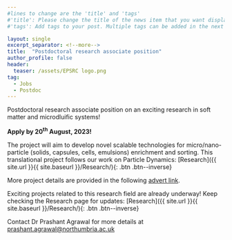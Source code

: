 ```yaml
---
#lines to change are the 'title' and 'tags'
#'title': Please change the title of the news item that you want displayed on the page 'News'
#'tags': Add tags to your post. Multiple tags can be added in the next line. The current list shows the ones already on the website. If your desired tag matches these then please retain, otherwise you can add more. Please make sure of the letter case; we would not want repeats like 'jobs' and 'jobs'

layout: single
excerpt_separator: <!--more-->
title:  "Postdoctoral research associate position" 			
author_profile: false
header:
  teaser: /assets/EPSRC logo.png		
tag: 							
  - Jobs
  - Postdoc
---
```


Postdoctoral research associate position on an exciting research in soft matter and microdluific systems! <br>

**Apply by 20<sup>th</sup> August, 2023!**

<!--more-->
<!--any text before this line will be displayed on the 'News' page. Any text after this point will be accessible by clicking the post. Please keep this breif.-->
<!--Text following this can be whatever you want. There are some examples on the website provided and attached examples show how to format them in HTML language.-->
<!--Following are some formatting examples-->

The project will aim to develop novel scalable technologies for micro/nano-particle (solids, capsules, cells, emulsions) enrichment and sorting. This translational project follows our work on Particle Dynamics: [Research]({{ site.url }}{{ site.baseurl }}/Research/){: .btn .btn--inverse}

More project details are provided in the following [advert link](https://work4.northumbria.ac.uk/#en/sites/CX_1001/job/1455 "Postdoc-NIA").

Exciting projects related to this research field are already underway! Keep checking the Research page for updates: [Research]({{ site.url }}{{ site.baseurl }}/Research/){: .btn .btn--inverse}

Contact Dr Prashant Agrawal for more details at <a href = "mailto: prashant.agrawal@northumbria.ac.uk">prashant.agrawal@northumbria.ac.uk</a>


<!--An exciting postdoctoral research position is available in our group in the area of microsystems and soft matter physics. In this project we are developing nature inspired systems for micro and nano particle manipulation. If you are interested in working in applied physics, soft matter and engineering, please feel free to get in touch. Application closing date: 20<sup>th</sup> August, 2023!-->
